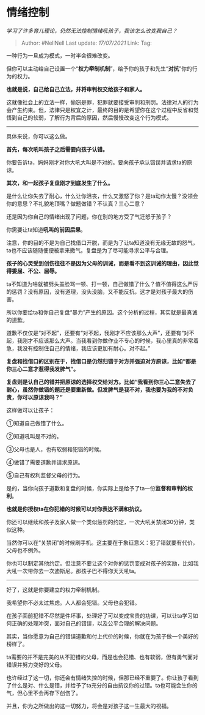 # 情绪控制
*学习了许多育儿理论，仍然无法控制情绪吼孩子，我该怎么改变我自己？*

> Author: #NellNell
> Last update: *17/07/2021*
> Link:
> Tag:

一种行为一旦成为模式，一时半会很难改变。

但你可以主动给自己设置一个“**权力牵制机制**”，给予你的孩子和先生“**对抗**”你的行为的权力。

**也就是说，自己给自己立法，并将审判权交给孩子和家人。**

这就像社会上的立法一样，偷窃是罪，犯罪就要接受审判和刑罚。法律对人的行为会产生约束。但，法律只是权宜之计，最终的目的是希望你在这个过程中反省和觉悟到自己的软弱，了解行为背后的原因，然后慢慢改变这个行为模式。

---

具体来说，你可以这么做。

**首先，每次吼叫孩子之后需要向孩子认错。**

你要告诉ta，妈妈刚才对你大吼大叫是不对的。要向孩子承认错误并请求ta的原谅。

**其次，和一起孩子复盘刚才到底发生了什么。**

是什么让你失去了耐心，什么让你沮丧，什么又激怒了你？是ta动作太慢？没领会你的意思？不礼貌地顶嘴？做题做错？不认真？三心二意？

还是因为你自己的情绪出现了问题，你在别的地方受了气迁怒于孩子？

你需要让ta知道**吼叫的前因后果**。

注意，你的目的不是为自己找借口开脱，而是为了让ta知道没有无缘无故的怒气，ta也不应该随随便便被拿来撒气。复盘是为了尽可能寻求公平与合理。

**孩子的心灵受到创伤往往不是因为父母的训诫，而是看不到这训诫的理由，因此觉得委屈、不公、屈辱。**

ta不知道为啥就被劈头盖脸骂一顿、打一顿，自己做错了什么？值不值得这么严厉的惩罚？没有原因，没有道理，没头没脑，又不能反抗，这才是对孩子最大的伤害。

所以你要给ta和你自己复盘“暴力”产生的原因。这个分析的过程，其实就是最真诚的道歉。

道歉不仅仅是“对不起”，还要有“对不起，我刚才不应该那么大声”，还要有“对不起，我刚才不应该那么大声。当我看到你做作业不专心的时候，我心里真的非常着急，我没有控制住自己的情绪，我应该更加有耐心。对不起。”

**复盘和找借口的区别在于，找借口是仍然归错于对方并强迫对方原谅，比如“都是你三心二意才惹得我发脾气”。**

**复盘则是认自己的错并把原谅的选择权交给对方。比如“我看到你三心二意失去了耐心，虽然你做错的题还是要重新做。但发脾气是我不对，我也要为我的不对负责，你可以原谅我吗？”**

这样做可以让孩子：

①知道自己做错了什么。

②知道吼叫是不对的。

③父母也是人，也有软弱和犯错的时候。

④做错了需要道歉并请求原谅。

⑤自己有权利监督父母的行为。

是的，当你向孩子道歉和复盘的时候，你实际上是给予了ta一份**监督和审判的权利**。

**也就是你授权ta在你犯错的时候可以对你表达不满和抗议。**

你还可以继续和孩子及家人做一个类似惩罚的约定，一次大吼关禁闭30分钟，类似这种。

当然你可以在“关禁闭”的时候刷手机。这主要在于象征意义：犯了错就要有代价，父母也不例外。

你也可以制定其他约定。但注意不要让这个对你的惩罚变成对孩子的奖励，比如我大吼一次带你去一次迪斯尼。那孩子巴不得你天天吼ta。

---

好了，这就是你要建立的权力牵制机制。

我希望你不必太过焦虑。人人都会犯错。父母也会犯错。

在孩子面前犯错不尽然是件坏事，处理好了可以变成宝贵的功课，可以让ta学习如何正确的处理冲突，面对自己的错误，以及公平合理的解决问题。

其实，当你愿意为自己的错误道歉和付上代价的时候，你就在为孩子做一个美好的榜样了。

ta需要的并不是完美的从不犯错的父母，而是也会犯错、也有软弱，但有勇气面对错误并努力变好的父母。

也许经过了这一切，你还会有情绪失控的时候，但那已经不重要了。你让孩子看到了什么是对、什么是错，并给予了ta充分的自由抗议你的过错。ta也可能会生你的气，但心里不会再存下创伤了。

并且，你为之所做出的这一切努力，将会是对孩子这一生最大的祝福。
